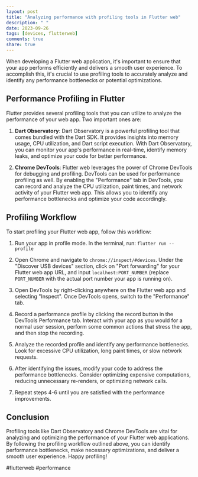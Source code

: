 ```yaml
---
layout: post
title: "Analyzing performance with profiling tools in Flutter web"
description: " "
date: 2023-09-26
tags: [devices, flutterweb]
comments: true
share: true
---
```


When developing a Flutter web application, it's important to ensure that your app performs efficiently and delivers a smooth user experience. To accomplish this, it's crucial to use profiling tools to accurately analyze and identify any performance bottlenecks or potential optimizations.

## Performance Profiling in Flutter

Flutter provides several profiling tools that you can utilize to analyze the performance of your web app. Two important ones are:

1. **Dart Observatory**: Dart Observatory is a powerful profiling tool that comes bundled with the Dart SDK. It provides insights into memory usage, CPU utilization, and Dart script execution. With Dart Observatory, you can monitor your app's performance in real-time, identify memory leaks, and optimize your code for better performance.

2. **Chrome DevTools**: Flutter web leverages the power of Chrome DevTools for debugging and profiling. DevTools can be used for performance profiling as well. By enabling the "Performance" tab in DevTools, you can record and analyze the CPU utilization, paint times, and network activity of your Flutter web app. This allows you to identify any performance bottlenecks and optimize your code accordingly.

## Profiling Workflow

To start profiling your Flutter web app, follow this workflow:

1. Run your app in profile mode. In the terminal, run:
```flutter run --profile```

2. Open Chrome and navigate to `chrome://inspect/#devices`. Under the "Discover USB devices" section, click on "Port forwarding" for your Flutter web app URL, and input `localhost:PORT_NUMBER` (replace `PORT_NUMBER` with the actual port number your app is running on).

3. Open DevTools by right-clicking anywhere on the Flutter web app and selecting "Inspect". Once DevTools opens, switch to the "Performance" tab.

4. Record a performance profile by clicking the record button in the DevTools Performance tab. Interact with your app as you would for a normal user session, perform some common actions that stress the app, and then stop the recording.

5. Analyze the recorded profile and identify any performance bottlenecks. Look for excessive CPU utilization, long paint times, or slow network requests.

6. After identifying the issues, modify your code to address the performance bottlenecks. Consider optimizing expensive computations, reducing unnecessary re-renders, or optimizing network calls.

7. Repeat steps 4-6 until you are satisfied with the performance improvements.

## Conclusion

Profiling tools like Dart Observatory and Chrome DevTools are vital for analyzing and optimizing the performance of your Flutter web applications. By following the profiling workflow outlined above, you can identify performance bottlenecks, make necessary optimizations, and deliver a smooth user experience. Happy profiling!

#flutterweb #performance